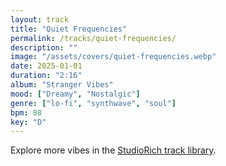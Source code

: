 ```yaml
---
layout: track
title: "Quiet Frequencies"
permalink: /tracks/quiet-frequencies/
description: ""
image: "/assets/covers/quiet-frequencies.webp"
date: 2025-01-01
duration: "2:16"
album: "Stranger Vibes"
mood: ["Dreamy", "Nostalgic"]
genre: ["lo-fi", "synthwave", "soul"]
bpm: 88
key: "D"
---
```


Explore more vibes in the [StudioRich track library](/tracks/).
